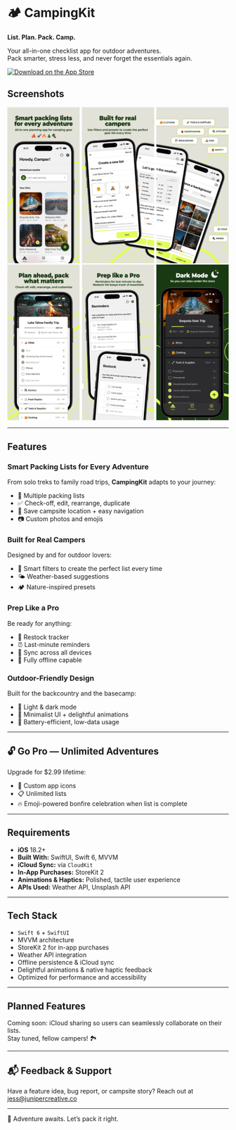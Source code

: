# 🏕️ CampingKit

**List. Plan. Pack. Camp.**

Your all-in-one checklist app for outdoor adventures.  
Pack smarter, stress less, and never forget the essentials again.

[![Download on the App Store](https://developer.apple.com/assets/elements/badges/download-on-the-app-store.svg)](https://apps.apple.com/us/app/campingkit-list-plan-pack/id6744910267)


## Screenshots
![AppStore Screenshots](assets/ck-appstore-1.jpg)
![AppStore Screenshots](assets/ck-appstore-2.jpg)

---

## Features

### Smart Packing Lists for Every Adventure
From solo treks to family road trips, **CampingKit** adapts to your journey:

- 📝 Multiple packing lists
- ✅ Check-off, edit, rearrange, duplicate
- 📍 Save campsite location + easy navigation
- 📷 Custom photos and emojis

### Built for Real Campers
Designed by and for outdoor lovers:

- 🧠 Smart filters to create the perfect list every time
- 🌤️ Weather-based suggestions
- 🏕️ Nature-inspired presets

### Prep Like a Pro
Be ready for anything:

- 🧺 Restock tracker
- ⏰ Last-minute reminders
- 🔁 Sync across all devices
- 📴 Fully offline capable

### Outdoor-Friendly Design
Built for the backcountry and the basecamp:

- 🌙 Light & dark mode
- 🧭 Minimalist UI + delightful animations
- 🔋 Battery-efficient, low-data usage

---

## 🔓 Go Pro — Unlimited Adventures

Upgrade for $2.99 lifetime:

- 🌄 Custom app icons
- 📋 Unlimited lists
- 🔥 Emoji-powered bonfire celebration when list is complete

---

## Requirements

- **iOS** 18.2+
- **Built With:** SwiftUI, Swift 6, MVVM
- **iCloud Sync:** via `CloudKit`
- **In-App Purchases:** StoreKit 2
- **Animations & Haptics:** Polished, tactile user experience
- **APIs Used:** Weather API, Unsplash API

---

## Tech Stack

- `Swift 6` + `SwiftUI`
- MVVM architecture
- StoreKit 2 for in-app purchases
- Weather API integration
- Offline persistence & iCloud sync
- Delightful animations & native haptic feedback
- Optimized for performance and accessibility

---

## Planned Features

Coming soon: iCloud sharing so users can seamlessly collaborate on their lists.  
Stay tuned, fellow campers! 🏞️

---

## 📬 Feedback & Support

Have a feature idea, bug report, or campsite story? Reach out at [jess@junipercreative.co](mailto:jess@junipercreative.co)

---

🌲 Adventure awaits. Let’s pack it right.

